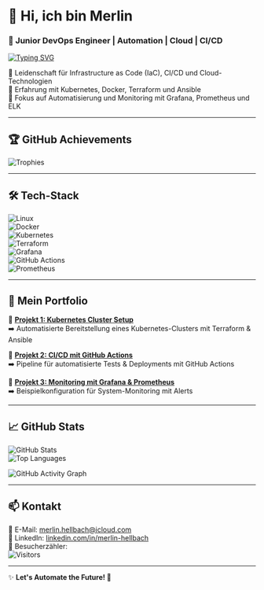 # 👋 Hi, ich bin Merlin  
### 🚀 Junior DevOps Engineer | Automation | Cloud | CI/CD  

[![Typing SVG](https://readme-typing-svg.herokuapp.com?size=24&color=F7C537&width=600&lines=Hallo,+ich+bin+Merlin!;DevOps+Engineer+🚀;Cloud+Automation+☁;Infrastructure+as+Code+🔧)](https://github.com/wastedminds1)

🔹 Leidenschaft für Infrastructure as Code (IaC), CI/CD und Cloud-Technologien  
🔹 Erfahrung mit Kubernetes, Docker, Terraform und Ansible  
🔹 Fokus auf Automatisierung und Monitoring mit Grafana, Prometheus und ELK  

---

## 🏆 GitHub Achievements  
![Trophies](https://github-profile-trophy.vercel.app/?username=wastedminds1&theme=onedark)

---

## 🛠️ Tech-Stack  
![Linux](https://img.shields.io/badge/Linux-FCC624?style=for-the-badge&logo=linux&logoColor=black)  
![Docker](https://img.shields.io/badge/Docker-2496ED?style=for-the-badge&logo=docker&logoColor=white)  
![Kubernetes](https://img.shields.io/badge/Kubernetes-326CE5?style=for-the-badge&logo=kubernetes&logoColor=white)  
![Terraform](https://img.shields.io/badge/Terraform-7B42BC?style=for-the-badge&logo=terraform&logoColor=white)  
![Grafana](https://img.shields.io/badge/Grafana-F46800?style=for-the-badge&logo=grafana&logoColor=white)  
![GitHub Actions](https://img.shields.io/badge/GitHub_Actions-2088FF?style=for-the-badge&logo=github-actions&logoColor=white)  
![Prometheus](https://img.shields.io/badge/Prometheus-E6522C?style=for-the-badge&logo=prometheus&logoColor=white)  

---

## 📂 Mein Portfolio  
🔹 **[Projekt 1: Kubernetes Cluster Setup](https://github.com/wastedminds1/kubernetes-cluster-setup)**  
➡️ Automatisierte Bereitstellung eines Kubernetes-Clusters mit Terraform & Ansible  

🔹 **[Projekt 2: CI/CD mit GitHub Actions](https://github.com/wastedminds1/cicd-github-actions)**  
➡️ Pipeline für automatisierte Tests & Deployments mit GitHub Actions  

🔹 **[Projekt 3: Monitoring mit Grafana & Prometheus](https://github.com/wastedminds1/grafana-prometheus-setup)**  
➡️ Beispielkonfiguration für System-Monitoring mit Alerts  

---

## 📈 GitHub Stats  
![GitHub Stats](https://github-readme-stats.vercel.app/api?username=wastedminds1&show_icons=true&theme=tokyonight)  
![Top Languages](https://github-readme-stats.vercel.app/api/top-langs/?username=wastedminds1&layout=compact&theme=tokyonight)  

![GitHub Activity Graph](https://github-readme-activity-graph.vercel.app/graph?username=wastedminds1&theme=react)

---

## 📫 Kontakt  
📧 E-Mail: [merlin.hellbach@icloud.com](mailto:merlin.hellbach@icloud.com)  
💼 LinkedIn: [linkedin.com/in/merlin-hellbach](https://www.linkedin.com/in/merlin-hellbach-47497024b)  
👀 Besucherzähler:  
![Visitors](https://komarev.com/ghpvc/?username=wastedminds1&color=blue&style=flat-square)

---

✨ **Let's Automate the Future! 🚀**
